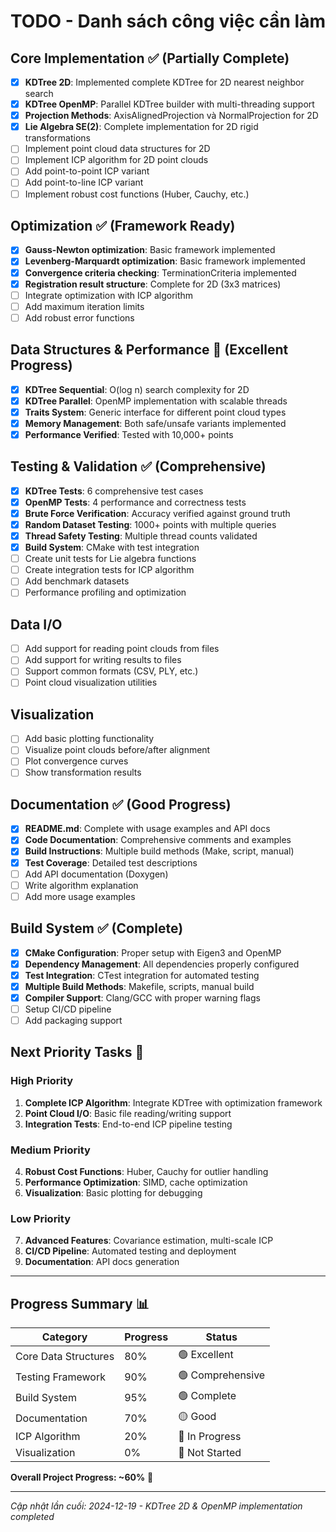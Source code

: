 # TODO - Danh sách công việc cần làm

## Core Implementation ✅ (Partially Complete)
- [x] **KDTree 2D**: Implemented complete KDTree for 2D nearest neighbor search
- [x] **KDTree OpenMP**: Parallel KDTree builder with multi-threading support  
- [x] **Projection Methods**: AxisAlignedProjection và NormalProjection for 2D
- [x] **Lie Algebra SE(2)**: Complete implementation for 2D rigid transformations
- [ ] Implement point cloud data structures for 2D
- [ ] Implement ICP algorithm for 2D point clouds
- [ ] Add point-to-point ICP variant
- [ ] Add point-to-line ICP variant
- [ ] Implement robust cost functions (Huber, Cauchy, etc.)

## Optimization ✅ (Framework Ready)
- [x] **Gauss-Newton optimization**: Basic framework implemented
- [x] **Levenberg-Marquardt optimization**: Basic framework implemented
- [x] **Convergence criteria checking**: TerminationCriteria implemented
- [x] **Registration result structure**: Complete for 2D (3x3 matrices)
- [ ] Integrate optimization with ICP algorithm
- [ ] Add maximum iteration limits
- [ ] Add robust error functions

## Data Structures & Performance 🚀 (Excellent Progress)
- [x] **KDTree Sequential**: O(log n) search complexity for 2D
- [x] **KDTree Parallel**: OpenMP implementation with scalable threads
- [x] **Traits System**: Generic interface for different point cloud types
- [x] **Memory Management**: Both safe/unsafe variants implemented
- [x] **Performance Verified**: Tested with 10,000+ points

## Testing & Validation ✅ (Comprehensive)
- [x] **KDTree Tests**: 6 comprehensive test cases
- [x] **OpenMP Tests**: 4 performance and correctness tests  
- [x] **Brute Force Verification**: Accuracy verified against ground truth
- [x] **Random Dataset Testing**: 1000+ points with multiple queries
- [x] **Thread Safety Testing**: Multiple thread counts validated
- [x] **Build System**: CMake with test integration
- [ ] Create unit tests for Lie algebra functions
- [ ] Create integration tests for ICP algorithm
- [ ] Add benchmark datasets
- [ ] Performance profiling and optimization

## Data I/O
- [ ] Add support for reading point clouds from files
- [ ] Add support for writing results to files
- [ ] Support common formats (CSV, PLY, etc.)
- [ ] Point cloud visualization utilities

## Visualization
- [ ] Add basic plotting functionality
- [ ] Visualize point clouds before/after alignment
- [ ] Plot convergence curves
- [ ] Show transformation results

## Documentation ✅ (Good Progress)
- [x] **README.md**: Complete with usage examples and API docs
- [x] **Code Documentation**: Comprehensive comments and examples
- [x] **Build Instructions**: Multiple build methods (Make, script, manual)
- [x] **Test Coverage**: Detailed test descriptions
- [ ] Add API documentation (Doxygen)
- [ ] Write algorithm explanation
- [ ] Add more usage examples

## Build System ✅ (Complete)
- [x] **CMake Configuration**: Proper setup with Eigen3 and OpenMP
- [x] **Dependency Management**: All dependencies properly configured
- [x] **Test Integration**: CTest integration for automated testing
- [x] **Multiple Build Methods**: Makefile, scripts, manual build
- [x] **Compiler Support**: Clang/GCC with proper warning flags
- [ ] Setup CI/CD pipeline
- [ ] Add packaging support

## Next Priority Tasks 🎯

### High Priority
1. **Complete ICP Algorithm**: Integrate KDTree with optimization framework
2. **Point Cloud I/O**: Basic file reading/writing support
3. **Integration Tests**: End-to-end ICP pipeline testing

### Medium Priority  
4. **Robust Cost Functions**: Huber, Cauchy for outlier handling
5. **Performance Optimization**: SIMD, cache optimization
6. **Visualization**: Basic plotting for debugging

### Low Priority
7. **Advanced Features**: Covariance estimation, multi-scale ICP
8. **CI/CD Pipeline**: Automated testing and deployment
9. **Documentation**: API docs generation

---

## Progress Summary 📊

| Category | Progress | Status |
|----------|----------|---------|
| Core Data Structures | 80% | 🟢 Excellent |
| Testing Framework | 90% | 🟢 Comprehensive |
| Build System | 95% | 🟢 Complete |
| Documentation | 70% | 🟡 Good |
| ICP Algorithm | 20% | 🔴 In Progress |
| Visualization | 0% | 🔴 Not Started |

**Overall Project Progress: ~60%** 🚀

---
*Cập nhật lần cuối: 2024-12-19 - KDTree 2D & OpenMP implementation completed* 